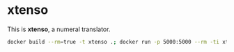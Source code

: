 # xtenso

This is **xtenso**, a numeral translator.


```bash
docker build --rm=true -t xtenso .; docker run -p 5000:5000 --rm -ti xtenso pytest -v
```
